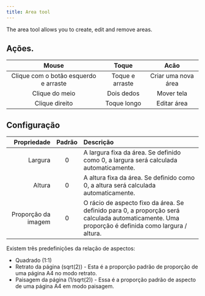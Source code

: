```yaml
---
title: Area tool
---
```


The area tool allows you to create, edit and remove areas.

## Ações.

|                 Mouse                 |      Toque      |         Acão        |
| :-----------------------------------: | :-------------: | :-----------------: |
| Clique com o botão esquerdo e arraste | Toque e arraste | Criar uma nova área |
|             Clique do meio            |    Dois dedos   |      Mover tela     |
|             Clique direito            |   Toque longo   |     Editar área     |

## Configuração

|         Propriedade | Padrão | Descrição                                                                                                                                                                                        |
| ------------------: | :----: | :----------------------------------------------------------------------------------------------------------------------------------------------------------------------------------------------- |
|             Largura |    0   | A largura fixa da área. Se definido como 0, a largura será calculada automaticamente.                                                                            |
|              Altura |    0   | A altura fixa da área. Se definido como 0, a altura será calculada automaticamente.                                                                              |
| Proporção da imagem |    0   | O rácio de aspecto fixo da área. Se definido para 0, a proporção será calculada automaticamente. Uma proporção é definida como largura / altura. |

Existem três predefinições da relação de aspectos:

- Quadrado (1:1)
- Retrato da página (sqrt(2)) - Esta é a proporção padrão de proporção de uma página A4 no modo retrato.
- Paisagem da página (1/sqrt(2)) - Essa é a proporção padrão de aspecto de uma página A4 em modo paisagem.
